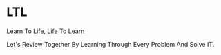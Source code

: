 # LTL
Learn To Life, Life To Learn

Let's Review Together By Learning Through Every Problem And Solve IT.
